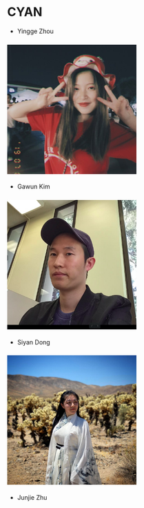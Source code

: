 # CYAN 
- Yingge Zhou
### <img src="member_pictures/jess.JPG" width="300" height="300"> 
 
- Gawun Kim 

### <img src="member_pictures/gawun.png" width="300" height="300"> 

- Siyan Dong   
### <img src="member_pictures/Siyan.jpg" width="300" height="300"> 
- Junjie Zhu
